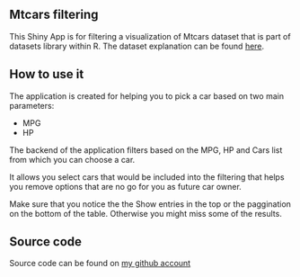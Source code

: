 ## Mtcars filtering 

This Shiny App is for filtering a visualization of Mtcars dataset that is part of datasets library within R.
The dataset explanation can be found [here](https://stat.ethz.ch/R-manual/R-devel/library/datasets/html/mtcars.html).  

 
## How to use it

The application is created for helping you to pick a car based on two main parameters:
- MPG
- HP

The backend of the application filters based on the MPG, HP and Cars list from which you can choose a car.

It allows you select cars that would be included into the filtering that helps you remove options that are no go for you as future car owner.

Make sure that you notice the the Show entries in the top or the paggination on the bottom of the table.  Otherwise you might miss some of the results.

## Source code

Source code can be found on [my github account](https://github.com/martinstrycek/CourseraDevDataProdProject)